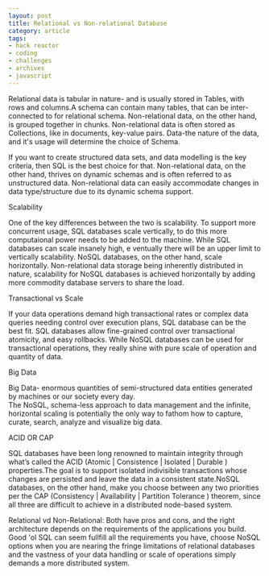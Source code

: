 ```yaml
---
layout: post
title: Relational vs Non-relational Database
category: article
tags:
- hack reactor
- coding
- challenges
- archives
- javascript
---
```

<p>
Relational data is tabular in nature- and is usually stored
in Tables, with rows and columns.A schema can contain many 
tables, that can be inter-connected to for relational schema.
Non-relational data, on the other hand, is grouped together in 
chunks. Non-relational data is often stored as Collections, like
in documents, key-value pairs. Data-the nature of the data, and it's 
usage will determine the choice
of Schema.
</p>

If you want to create structured data sets, and data modelling
is the key criteria, then SQL is the best choice for that.
Non-relational data, on the other hand, thrives on dynamic schemas 
and is often referred to as unstructured data. Non-relational data can 
easily accommodate changes in data type/structure due to its dynamic schema 
support.

Scalability

One of the key differences between the two is scalability. To support more 
concurrent usage, SQL databases scale vertically, to do this more computaional
power needs to be added to the machine. While SQL databases can scale insanely high, e
ventually there will be an upper limit to vertically scalability. NoSQL databases, on the other hand, 
scale horizontally. Non-relational data storage being inherently distributed in nature, scalability 
for NoSQL databases is achieved horizontally by adding more commodity database servers to share the load.

Transactional vs Scale

If your data operations demand high transactional rates or complex data queries needing control over execution 
plans, SQL database can be the best fit. SQL databases allow fine-grained control over transactional atomicity, 
and easy rollbacks. While NoSQL databases can be used for transactional operations, they really shine with pure 
scale of operation and quantity of data.

Big Data

Big Data- enormous quantities of semi-structured data entities generated by machines or our society every day.  
The NoSQL, schema-less approach to data management and the infinite, horizontal scaling is potentially the only way 
to fathom how to capture, curate, search, analyze and visualize big data.

ACID OR CAP

SQL databases have been long renowned to maintain integrity through what’s called the ACID (Atomic | Consistence | 
Isolated | Durable ) properties.The goal is to support isolated indivisible transactions whose changes are
 persisted and leave the data in a consistent state.NoSQL databases, on the other hand, make you choose between any 
two priorities per the CAP (Consistency | Availability | Partition Tolerance )
 theorem, since all three are difficult to achieve in a distributed node-based system.

Relational vd Non-Relational: Both have pros and cons, and the right architecture depends on the requirements of the applications 
you build. Good 'ol SQL can seem fullfill all the requirements you have, choose NoSQL options when you are nearing the fringe 
limitations of relational databases and the vastness of your data handling or scale of operations simply demands a more distributed system.
